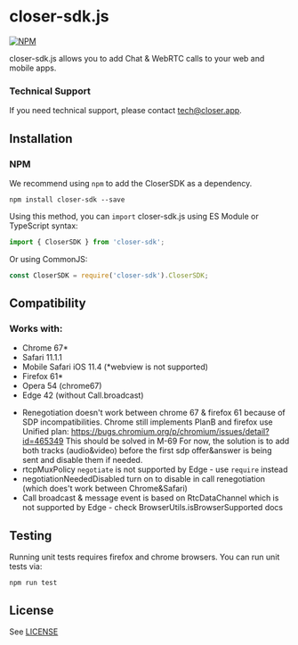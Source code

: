 closer-sdk.js
==============

[![NPM](https://img.shields.io/npm/v/@closerplatform/closer-sdk.svg)](https://www.npmjs.com/package/@closerplatform/closer-sdk)

closer-sdk.js allows you to add Chat & WebRTC calls to your web and mobile apps.

### Technical Support
If you need technical support, please contact
[tech@closer.app](mailto:tech@closer.app).

Installation
------------

### NPM

We recommend using `npm` to add the CloserSDK as a dependency.

```
npm install closer-sdk --save
```

Using this method, you can `import` closer-sdk.js using ES Module or TypeScript syntax:

```js
import { CloserSDK } from 'closer-sdk';

```

Or using CommonJS:

```js
const CloserSDK = require('closer-sdk').CloserSDK;
```

Compatibility
--------------

### Works with:
- Chrome 67*
- Safari 11.1.1
- Mobile Safari iOS 11.4 (*webview is not supported)
- Firefox 61*
- Opera 54 (chrome67)
- Edge 42 (without Call.broadcast)

* Renegotiation doesn't work between chrome 67 & firefox 61 because of SDP incompatibilities.
Chrome still implements PlanB and firefox use Unified plan:
https://bugs.chromium.org/p/chromium/issues/detail?id=465349
This should be solved in M-69
For now, the solution is to add both tracks (audio&video) before the first sdp offer&answer is being sent and disable them if needed.
* rtcpMuxPolicy `negotiate` is not supported by Edge - use `require` instead 
* negotiationNeededDisabled turn on to disable in call renegotiation (which does't work between Chrome&Safari)
* Call broadcast & message event is based on RtcDataChannel which is not supported by Edge - check BrowserUtils.isBrowserSupported docs

Testing
-------

Running unit tests requires firefox and chrome browsers. You can run unit tests via:

```
npm run test
```

License
-------

See [LICENSE](https://github.com/CloserPlatform/closer-sdk.js/blob/master/LICENSE)
